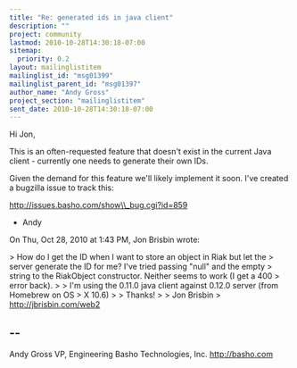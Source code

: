 ```yaml
---
title: "Re: generated ids in java client"
description: ""
project: community
lastmod: 2010-10-28T14:30:18-07:00
sitemap:
  priority: 0.2
layout: mailinglistitem
mailinglist_id: "msg01399"
mailinglist_parent_id: "msg01397"
author_name: "Andy Gross"
project_section: "mailinglistitem"
sent_date: 2010-10-28T14:30:18-07:00
---
```



Hi Jon,

This is an often-requested feature that doesn't exist in the current Java
client - currently one needs to generate their own IDs.

Given the demand for this feature we'll likely implement it soon. I've
created a bugzilla issue to track this:

http://issues.basho.com/show\\_bug.cgi?id=859

- Andy

On Thu, Oct 28, 2010 at 1:43 PM, Jon Brisbin  wrote:

&gt; How do I get the ID when I want to store an object in Riak but let the
&gt; server generate the ID for me? I've tried passing "null" and the empty
&gt; string to the RiakObject constructor. Neither seems to work (I get a 400
&gt; error back).
&gt;
&gt; I'm using the 0.11.0 java client against 0.12.0 server (from Homebrew on OS
&gt; X 10.6)
&gt;
&gt; Thanks!
&gt;
&gt; Jon Brisbin
&gt; http://jbrisbin.com/web2


-- 
--
Andy Gross 
VP, Engineering
Basho Technologies, Inc.
http://basho.com
